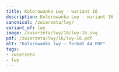 ```yaml
---
title: Kolorowanka Lwy - wariant 16
description: Kolorowanka Lwy - wariant 16
canonical: /zwierzeta/lwy/
variant_of: lwy
image: /zwierzeta/lwy/16/lwy-16.svg
pdf: /zwierzeta/lwy/16/lwy-16.pdf
alt: "Kolorowanka lwy – format A4 PDF"
tags:
- zwierzeta
- lwy
---
```

